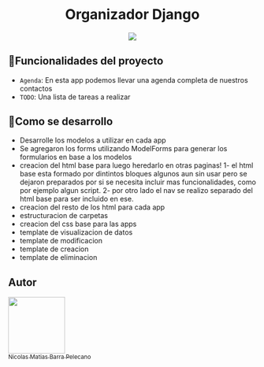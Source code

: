 <h1 align="center"> Organizador Django </h1>
<h4 align="center">
   <img src="https://img.shields.io/badge/STATUS-FINALIZADO-green">
</h4>

## :hammer:Funcionalidades del proyecto

- `Agenda`: En esta app podemos llevar una agenda completa de nuestros contactos 
- `TODO`: Una lista de tareas a realizar

## :hammer:Como se desarrollo
- Desarrolle los modelos a utilizar en cada app
- Se agregaron los forms utilizando ModelForms para generar los formularios en base a los modelos
- creacion del html base para luego heredarlo en otras paginas!
1-  el html base esta formado por dintintos bloques algunos aun sin usar pero se dejaron preparados por si se necesita incluir mas funcionalidades, como por ejemplo algun script.
2-  por otro lado el nav se realizo separado del html base para ser incluido en ese.
- creacion del resto de los html para cada app
- estructuracion de carpetas
- creacion del css base para las apps
- template de visualizacion de datos
- template de modificacion
- template de creacion
- template de eliminacion




## Autor

[<img src="https://avatars.githubusercontent.com/u/87586447?s=400&u=1bc022e93213d6e5b95121e88ee7a54ed8c99f4d&v=4" width=115><br><sub>Nicolas Matias Barra Pelecano</sub>](https://github.com/nikobarra)



  